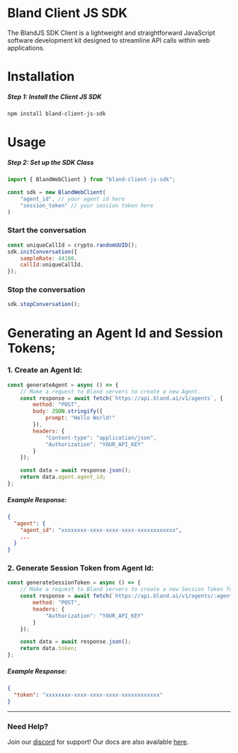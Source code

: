 # Bland Client JS SDK

The BlandJS SDK Client is a lightweight and straightforward JavaScript software development kit designed to streamline API calls within web applications.

# Installation

##### Step 1: Install the Client JS SDK

```bash
npm install bland-client-js-sdk
```

# Usage

##### Step 2: Set up the SDK Class

```javascript
import { BlandWebClient } from "bland-client-js-sdk";

const sdk = new BlandWebClient(
    "agent_id", // your agent id here
    "session_token" // your session token here
)
```
### Start the conversation

```javascript
const uniqueCallId = crypto.randomUUID();
sdk.initConversation({
    sampleRate: 44100,
    callId:uniqueCallId,
});
```

### Stop the conversation

```javascript
sdk.stopConversation();
```
# Generating an Agent Id and Session Tokens;

### 1. Create an Agent Id:
```javascript
const generateAgent = async () => {
    // Make a request to Bland servers to create a new Agent.
    const response = await fetch(`https://api.bland.ai/v1/agents`, {
        method: "POST",
        body: JSON.stringify({
            prompt: "Hello World!"
        }),
        headers: {
            "Content-type": "application/json",
            "Authorization": "YOUR_API_KEY"
        }
    });

    const data = await response.json();
    return data.agent.agent_id;
};
```

##### Example Response:
```json
{
  "agent": {
    "agent_id": "xxxxxxxx-xxxx-xxxx-xxxx-xxxxxxxxxxxx",
    ...
  }
}
```

### 2. Generate Session Token from Agent Id:

```javascript
const generateSessionToken = async () => {
    // Make a request to Bland servers to create a new Session Token for an Agent Id.
    const response = await fetch(`https://api.bland.ai/v1/agents/:agent_id/authorize`, {
        method: "POST",
        headers: {
            "Authorization": "YOUR_API_KEY"
        }
    });

    const data = await response.json();
    return data.token;
};
```
##### Example Response:
```json
{
  "token": "xxxxxxxx-xxxx-xxxx-xxxx-xxxxxxxxxxxx"
}
```

---

### Need Help?

Join our [discord](https://discord.com/invite/8xGGg2KfH7) for  support! Our docs are also available [here](https://docs.bland.ai).
